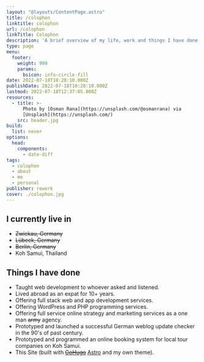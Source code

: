 ```yaml
---
layout: "@layouts/ContentPage.astro"
title: /colophon
linktitle: colophon
url: /colophon
linkTitle: Colophon
description: 'A brief overview of my life, work and things I have done.'
type: page
menu:
  footer:
    weight: 990
    params:
      bsicon: info-circle-fill
date: 2022-07-18T10:28:10.000Z
publishDate: 2022-07-18T10:28:10.000Z
lastmod: 2022-07-18T12:37:05.000Z
resources:
  - title: >-
      Photo by [Osman Rana](https://unsplash.com/@osmanrana) via
      [Unsplash](https://unsplash.com/)
    src: header.jpg
build:
  list: never
options:
  head:
    components:
      - date-diff
tags:
  - colophon
  - about
  - me
  - personal
publisher: rework
cover: ./colophon.jpg
---
```


## I currently live in

* ~~Zwickau, Germany~~
* ~~Lübeck, Germany~~
* ~~Berlin, Germany~~
* Koh Samui, Thailand

## Things I have done

* Taught web development to whoever asked and listened.
* Lived abroad as an expat for <date-diff date="2005-01-08" format="Y">10</date-diff>+ years.
* Offering full stack web and app development services.
* Offering WordPress and PHP programming services.
* Offering full service online strategy and marketing services as a one man ~~army~~ agency.
* Prototyped and launched a successful German weblog update checker in the 90's of past century.
* Prototyped and programmed an online booking system for local tour companies on Koh Samui.
* This Site (built with ~~[GoHugo](https://gohugo.io)~~ [Astro](https://astro.build/) and my own theme).
